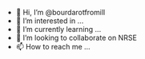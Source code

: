 - 👋 Hi, I’m @bourdarotfromill
- 👀 I’m interested in ...
- 🌱 I’m currently learning ...
- 💞️ I’m looking to collaborate on NRSE
- 📫 How to reach me ...

<!---
bourdarotfromill/bourdarotfromill is a ✨ special ✨ repository because its `README.md` (this file) appears on your GitHub profile.
You can click the Preview link to take a look at your changes.
--->
